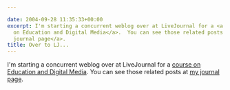 ```yaml
---

date: 2004-09-28 11:35:33+00:00
excerpt: I'm starting a concurrent weblog over at LiveJournal for a <a href="http://www.jasonnolan.net/kmd2003/">course
  on Education and Digital Media</a>.  You can see those related posts at <a href="http://livejournal.com/users/fink08">my
  journal page</a>.
title: Over to LJ...
---
```


I'm starting a concurrent weblog over at LiveJournal for a [course on Education and Digital Media](http://www.jasonnolan.net/kmd2003/).  You can see those related posts at [my journal page](http://livejournal.com/users/fink08).
